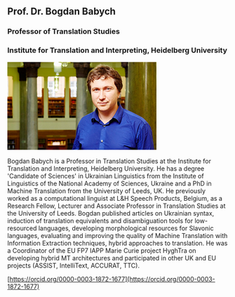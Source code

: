 ## Prof. Dr. Bogdan Babych
### Professor of Translation Studies
### Institute for Translation and Interpreting, Heidelberg University

![Image](/assets/img/Bogdan_Babych.jpg)

Bogdan Babych is a Professor in Translation Studies at the Institute for Translation and Interpreting, Heidelberg University. He has a degree 'Candidate of Sciences' in Ukrainian Linguistics from the Institute of Linguistics of the National Academy of Sciences, Ukraine and a PhD in Machine Translation from the University of Leeds, UK. He previously worked as a computational linguist at L&H Speech Products, Belgium, as a Research Fellow, Lecturer and Associate Professor in Translation Studies at the University of Leeds. Bogdan published articles on Ukrainian syntax, induction of translation equivalents and disambiguation tools for low-resourced languages, developing morphological resources for Slavonic languages, evaluating and improving the quality of Machine Translation with Information Extraction techniques, hybrid approaches to translation. He was a Coordinator of the EU FP7 IAPP Marie Curie project HyghTra on developing hybrid MT architectures and participated in other UK and EU projects (ASSIST, IntelliText, ACCURAT, TTC).

[https://orcid.org/0000-0003-1872-1677](https://orcid.org/0000-0003-1872-1677)
